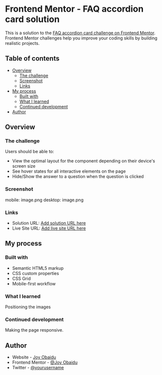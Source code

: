 # Frontend Mentor - FAQ accordion card solution

This is a solution to the [FAQ accordion card challenge on Frontend Mentor](https://www.frontendmentor.io/challenges/faq-accordion-card-XlyjD0Oam). Frontend Mentor challenges help you improve your coding skills by building realistic projects. 

## Table of contents

- [Overview](#overview)
  - [The challenge](#the-challenge)
  - [Screenshot](#screenshot)
  - [Links](#links)
- [My process](#my-process)
  - [Built with](#built-with)
  - [What I learned](#what-i-learned)
  - [Continued development](#continued-development)
- [Author](#author)

## Overview

### The challenge

Users should be able to:

- View the optimal layout for the component depending on their device's screen size
- See hover states for all interactive elements on the page
- Hide/Show the answer to a question when the question is clicked

### Screenshot

mobile: image.png
desktop: image.png


### Links

- Solution URL: [Add solution URL here](https://)
- Live Site URL: [Add live site URL here](https://)

## My process

### Built with

- Semantic HTML5 markup
- CSS custom properties
- CSS Grid
- Mobile-first workflow

### What I learned
Positioning the images

### Continued development

Making the page responsive.

## Author

- Website - [Joy Obaidu](https://github.com/JoyObaidu)
- Frontend Mentor - [@Joy Obaidu](https://www.frontendmentor.io/profile/JoyObaidu)
- Twitter - [@yourusername](https://www.twitter.com/yourusername)
